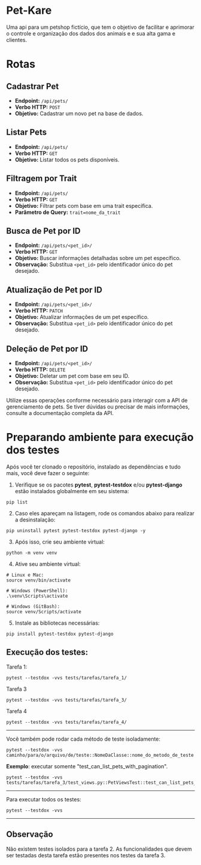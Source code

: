 # Pet-Kare

Uma api para um petshop fictício, que tem o objetivo de facilitar e aprimorar o controle e organização dos dados dos animais e e sua alta gama e clientes.

# Rotas

## Cadastrar Pet
- **Endpoint:** `/api/pets/`
- **Verbo HTTP:** `POST`
- **Objetivo:** Cadastrar um novo pet na base de dados.

## Listar Pets
- **Endpoint:** `/api/pets/`
- **Verbo HTTP:** `GET`
- **Objetivo:** Listar todos os pets disponíveis.

## Filtragem por Trait
- **Endpoint:** `/api/pets/`
- **Verbo HTTP:** `GET`
- **Objetivo:** Filtrar pets com base em uma trait específica.
- **Parâmetro de Query:** `trait=nome_da_trait`

## Busca de Pet por ID
- **Endpoint:** `/api/pets/<pet_id>/`
- **Verbo HTTP:** `GET`
- **Objetivo:** Buscar informações detalhadas sobre um pet específico.
- **Observação:** Substitua `<pet_id>` pelo identificador único do pet desejado.

## Atualização de Pet por ID
- **Endpoint:** `/api/pets/<pet_id>/`
- **Verbo HTTP:** `PATCH`
- **Objetivo:** Atualizar informações de um pet específico.
- **Observação:** Substitua `<pet_id>` pelo identificador único do pet desejado.

## Deleção de Pet por ID
- **Endpoint:** `/api/pets/<pet_id>/`
- **Verbo HTTP:** `DELETE`
- **Objetivo:** Deletar um pet com base em seu ID.
- **Observação:** Substitua `<pet_id>` pelo identificador único do pet desejado.

Utilize essas operações conforme necessário para interagir com a API de gerenciamento de pets. Se tiver dúvidas ou precisar de mais informações, consulte a documentação completa da API.


# Preparando ambiente para execução dos testes

Após você ter clonado o repositório, instalado as dependências e tudo mais, você deve fazer o seguinte:

1. Verifique se os pacotes **pytest**, **pytest-testdox** e/ou **pytest-django** estão instalados globalmente em seu sistema:
```shell
pip list
```

2. Caso eles apareçam na listagem, rode os comandos abaixo para realizar a desinstalação:

```shell
pip uninstall pytest pytest-testdox pytest-django -y
```
3. Após isso, crie seu ambiente virtual:
```shell
python -m venv venv
```

4. Ative seu ambiente virtual:

```shell
# Linux e Mac:
source venv/bin/activate

# Windows (PowerShell):
.\venv\Scripts\activate

# Windows (GitBash):
source venv/Scripts/activate
```

5. Instale as bibliotecas necessárias:

```shell
pip install pytest-testdox pytest-django
```

## Execução dos testes:

Tarefa 1:


```shell
pytest --testdox -vvs tests/tarefas/tarefa_1/
```

Tarefa 3

```shell
pytest --testdox -vvs tests/tarefas/tarefa_3/
```

Tarefa 4

```shell
pytest --testdox -vvs tests/tarefas/tarefa_4/
```

<hr>

Você também pode rodar cada método de teste isoladamente:

```shell
pytest --testdox -vvs caminho/para/o/arquivo/de/teste::NomeDaClasse::nome_do_metodo_de_teste
```

**Exemplo**: executar somente "test_can_list_pets_with_pagination".

```shell
pytest --testdox -vvs tests/tarefas/tarefa_3/test_views.py::PetViewsTest::test_can_list_pets_with_pagination
```
--- 

Para executar todos os testes:
```shell
pytest --testdox -vvs
```
--- 
## Observação
Não existem testes isolados para a tarefa 2. As funcionalidades que devem ser testadas desta tarefa estão presentes nos testes da tarefa 3.
